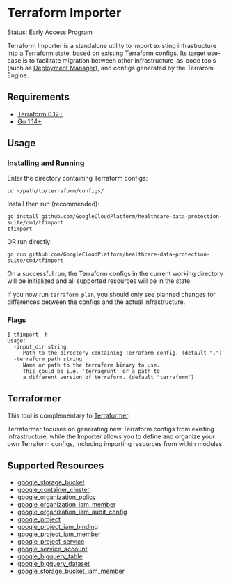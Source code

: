 # Terraform Importer

Status: Early Access Program

Terraform Importer is a standalone utility to import existing infrastructure
into a Terraform state, based on existing Terraform configs. Its target use-case
is to facilitate migration between other infrastructure-as-code tools (such as
[Deployment Manager](https://cloud.google.com/deployment-manager)), and configs
generated by the Terrarom Engine.

## Requirements

- [Terraform 0.12+](https://www.terraform.io/downloads.html)
- [Go 1.14+](https://golang.org/dl/)

## Usage

### Installing and Running

Enter the directory containing Terraform configs:

```shell
cd ~/path/to/terraform/configs/
```

Install then run (recommended):

```shell
go install github.com/GoogleCloudPlatform/healthcare-data-protection-suite/cmd/tfimport
tfimport
```

OR run directly:

```shell
go run github.com/GoogleCloudPlatform/healthcare-data-protection-suite/cmd/tfimport
```

On a successful run, the Terraform configs in the current working directory
will be initialized and all supported resources will be in the state.

If you now run `terraform plan`, you should only see planned changes for
differences between the configs and the actual infrastructure.

### Flags

```shell
$ tfimport -h
Usage:
  -input_dir string
     Path to the directory containing Terraform config. (default ".")
  -terraform_path string
     Name or path to the terraform binary to use.
     This could be i.e. 'terragrunt' or a path to
     a different version of terraform. (default "terraform")
```

## Terraformer

This tool is complementary to
[Terraformer](https://github.com/GoogleCloudPlatform/terraformer).

Terraformer focuses on generating new Terraform configs from existing
infrastructure, while the Importer allows you to define and organize your own
Terraform configs, including importing resources from within modules.

## Supported Resources

- [google_storage_bucket](https://www.terraform.io/docs/providers/google/r/storage_bucket.html)
- [google_container_cluster](https://www.terraform.io/docs/providers/google/r/container_cluster.html)
- [google_organization_policy](https://www.terraform.io/docs/providers/google/r/google_organization_policy.html)
- [google_organization_iam_member](https://www.terraform.io/docs/providers/google/r/google_organization_iam_member.html)
- [google_organization_iam_audit_config](https://www.terraform.io/docs/providers/google/r/google_organization_iam_audit_config.html)
- [google_project](https://www.terraform.io/docs/providers/google/r/google_project.html)
- [google_project_iam_binding](https://www.terraform.io/docs/providers/google/r/google_project_iam.html#google_project_iam_binding-1)
- [google_project_iam_member](https://www.terraform.io/docs/providers/google/r/google_project_iam.html#google_project_iam_member-1)
- [google_project_service](https://www.terraform.io/docs/providers/google/r/google_project_service.html)
- [google_service_account](https://www.terraform.io/docs/providers/google/r/google_service_account.html)
- [google_bigquery_table](https://www.terraform.io/docs/providers/google/r/bigquery_table.html)
- [google_bigquery_dataset](https://www.terraform.io/docs/providers/google/r/bigquery_dataset.html)
- [google_storage_bucket_iam_member](https://www.terraform.io/docs/providers/google/r/storage_bucket_iam.html#google_storage_bucket_iam_member)
